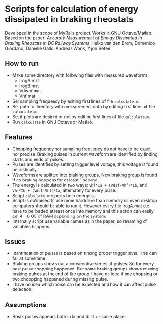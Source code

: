 # Scripts for calculation of energy dissipated in braking rheostats
Developed in the scope of MyRails project. Works in GNU Octave/Matlab. Based on the paper: *Accurate
Measurement of Energy Dissipated in Braking Rheostats in DC Railway Systems*, Helko van den Brom,
Domenico Giordano, Danielle Gallo, Andreas Wank, Yljon Seferi

## How to run
- Make some directory with following files with measured waveforms:
    - IrogA.mat
    - IrogB.mat
    - Vdwnf.mat
    - Vhf.mat
- Set sampling frequency by editing first lines of file ```calculate.m```.
- Set path to directory with measurement data by editing first lines of file ```calculate.m```.
- Set if plots are desired or not by editing first lines of file ```calculate.m```.
- Run ```calculate``` in GNU Octave or Matlab.

## Features
- Chopping frequency nor sampling frequency do not have to be exact nor precise. Braking pulses in current waveform are identified by finding starts and ends of pulses.
- Pulses are identified by setting trigger level voltage, this voltage is found heuristically.
- Waveforms are splitted into braking groups, New braking group is found if no braking happens for at least 1 second.
- The energy is calculated in two ways: ```Vhf*Ia + (Vdsf-Vhf)*Ib```, and ```Vhf*Ib + (Vdsf-Vhf)*Ia```,
  alternately for every pulse.
- Script ```calculate.m``` reports both energies.
- Script is optimised to use more harddrive than memory so even desktop computers should be able to
  run it. However every file IrogA.mat etc. have to be loaded at least once into memory and this
  action can easily eat 4 - 8 GB of RAM depending on the system.
- Internally script use variable names as in the paper, so renaming of variables happens.

## Issues
- Identification of pulses is based on finding proper trigger level. This can fail at some time.
- Braking groups shows out a consecutive series of pulses. So for every next pulse chopping
  happened. But some braking groups shows missing braking pulses at the end of the group. I have no
  idea if one chopping or two choppping happened during missing pulse.
- I have no idea which noise can be expected and how it can affect pulse detection.

## Assumptions
- Break pulses appears both in Ia and Ib at +- same place.
